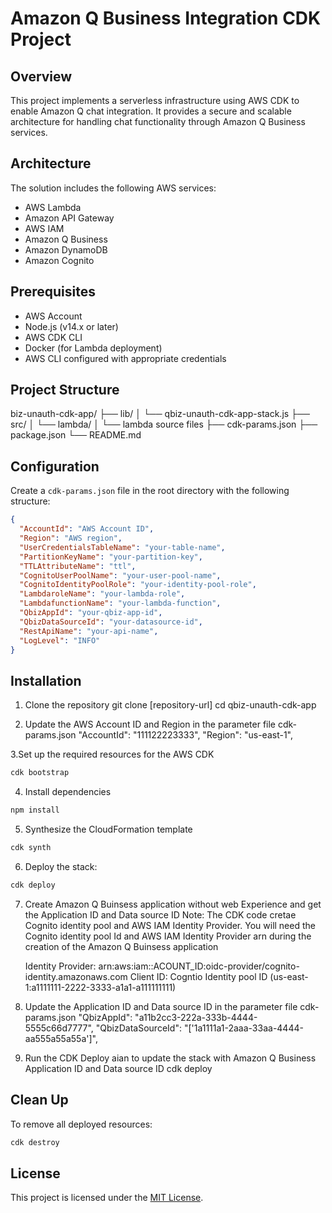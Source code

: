 # Amazon Q Business Integration CDK Project

## Overview
This project implements a serverless infrastructure using AWS CDK to enable Amazon Q chat integration. It provides a secure and scalable architecture for handling chat functionality through Amazon Q Business services.

## Architecture
The solution includes the following AWS services:
- AWS Lambda
- Amazon API Gateway
- AWS IAM
- Amazon Q Business
- Amazon DynamoDB
- Amazon Cognito

## Prerequisites
- AWS Account
- Node.js (v14.x or later)
- AWS CDK CLI
- Docker (for Lambda deployment)
- AWS CLI configured with appropriate credentials

## Project Structure
biz-unauth-cdk-app/
├── lib/
│ └── qbiz-unauth-cdk-app-stack.js
├── src/
│ └── lambda/
│ └── lambda source files
├── cdk-params.json
├── package.json
└── README.md

## Configuration
Create a `cdk-params.json` file in the root directory with the following structure:
```json
{
  "AccountId": "AWS Account ID",
  "Region": "AWS region",
  "UserCredentialsTableName": "your-table-name",
  "PartitionKeyName": "your-partition-key",
  "TTLAttributeName": "ttl",
  "CognitoUserPoolName": "your-user-pool-name",
  "CognitoIdentityPoolRole": "your-identity-pool-role",
  "LambdaroleName": "your-lambda-role",
  "LambdafunctionName": "your-lambda-function",
  "QbizAppId": "your-qbiz-app-id",
  "QbizDataSourceId": "your-datasource-id",
  "RestApiName": "your-api-name",
  "LogLevel": "INFO"
}
```

## Installation
1. Clone the repository
git clone [repository-url]
cd qbiz-unauth-cdk-app

2. Update the AWS Account ID and Region in the parameter file cdk-params.json 
  "AccountId": "111122223333",
  "Region": "us-east-1",

3.Set up the required resources for the AWS CDK
```sh
cdk bootstrap
```
4. Install dependencies
```sh
npm install
```
5. Synthesize the CloudFormation template
```sh
cdk synth
```
6. Deploy the stack:
```sh
cdk deploy 
```
7. Create Amazon Q Buinsess application without web Experience and get the Application ID and Data source ID
Note: The CDK code cretae Cognito identity pool and AWS IAM Identity Provider. You will need the Cognito identity pool Id and AWS IAM Identity Provider arn during the creation of the Amazon Q Buinsess application 

    Identity Provider: arn:aws:iam::ACOUNT_ID:oidc-provider/cognito-identity.amazonaws.com
    Client ID: Cogntio Identity pool ID (us-east-1:a1111111-2222-3333-a1a1-a111111111)

8. Update the Application ID and Data source ID in the parameter file cdk-params.json 
	"QbizAppId":  "a11b2cc3-222a-333b-4444-5555c66d7777",
	"QbizDataSourceId":  "['1a1111a1-2aaa-33aa-4444-aa555a55a55a']",

9. Run the CDK Deploy aian to update the stack with Amazon Q Business Application ID and Data source ID
cdk deploy 

## Clean Up
To remove all deployed resources:
```sh
cdk destroy
```

## License

This project is licensed under the [MIT License](LICENSE).
```
